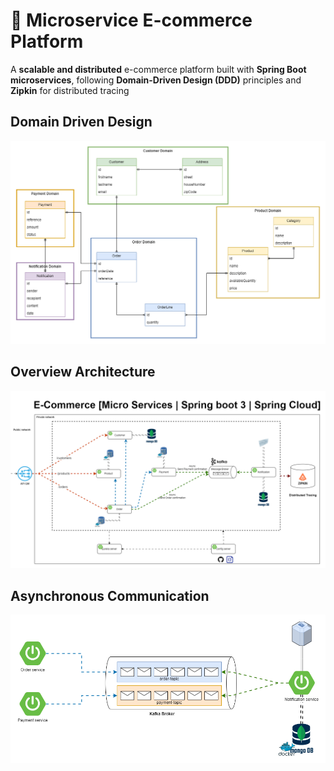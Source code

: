 # 🛒 Microservice E-commerce Platform

A **scalable and distributed** e-commerce platform built with **Spring Boot microservices**, following **Domain-Driven Design (DDD)** principles and **Zipkin** for distributed tracing

## Domain Driven Design
![Microservice E-commerce DDD](assests/Ecommerce-microservice-domain-class-diagram.png)

## Overview Architecture
![Overview Architecture](assests/Ecommerce-microservice-global-architecture.png)

## Asynchronous Communication
![Asynchronous Communication](assests/Ecommerce-microservice-async-communication.png)
